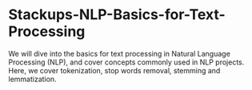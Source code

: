 # Stackups-NLP-Basics-for-Text-Processing
We will dive into the basics for text processing in Natural Language Processing (NLP), and cover concepts commonly used in NLP projects. Here, we cover tokenization, stop words removal, stemming and lemmatization.
